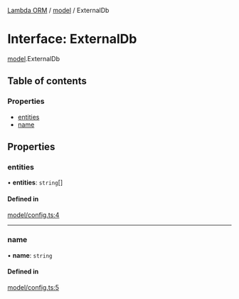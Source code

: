 [Lambda ORM](../README.md) / [model](../modules/model.md) / ExternalDb

# Interface: ExternalDb

[model](../modules/model.md).ExternalDb

## Table of contents

### Properties

- [entities](model.ExternalDb.md#entities)
- [name](model.ExternalDb.md#name)

## Properties

### entities

• **entities**: `string`[]

#### Defined in

[model/config.ts:4](https://github.com/FlavioLionelRita/lambda-orm/blob/5fe00b8/src/orm/model/config.ts#L4)

___

### name

• **name**: `string`

#### Defined in

[model/config.ts:5](https://github.com/FlavioLionelRita/lambda-orm/blob/5fe00b8/src/orm/model/config.ts#L5)
